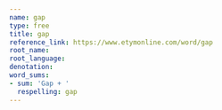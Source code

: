 ```yaml
---
name: gap
type: free
title: gap
reference_link: https://www.etymonline.com/word/gap
root_name: 
root_language: 
denotation: 
word_sums:
- sum: 'Gap + '
  respelling: gap
---
```

